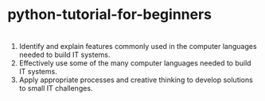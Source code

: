 # python-tutorial-for-beginners

#

1. Identify and explain features commonly used in the computer languages needed to build IT systems.
2. Effectively use some of the many computer languages needed to build IT systems.
3. Apply appropriate processes and creative thinking to develop solutions to small IT challenges.
